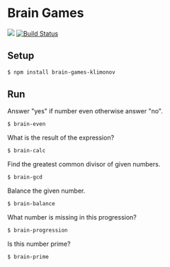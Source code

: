 # Brain Games
<a href="https://codeclimate.com/github/codeclimate/codeclimate/maintainability"><img src="https://api.codeclimate.com/v1/badges/a99a88d28ad37a79dbf6/maintainability" /></a>
[![Build Status](https://travis-ci.org/Klimonov/project-lvl1-s244.svg?branch=master)](https://travis-ci.org/Klimonov/project-lvl1-s244)

## Setup
```sh
$ npm install brain-games-klimonov
```
## Run
Answer "yes" if number even otherwise answer "no".
```sh
$ brain-even
```

What is the result of the expression?
```sh
$ brain-calc
```

Find the greatest common divisor of given numbers.
```sh
$ brain-gcd
```

Balance the given number.
```sh
$ brain-balance
```

What number is missing in this progression?
```sh
$ brain-progression
```

Is this number prime?
```sh
$ brain-prime
```
